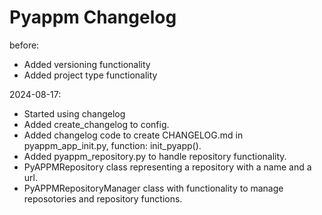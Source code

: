 # Pyappm Changelog

before:
- Added versioning functionality
- Added project type functionality

2024-08-17:
- Started using changelog
- Added create_changelog to config.
- Added changelog code to create CHANGELOG.md in pyappm_app_init.py, function: init_pyapp().
- Added pyappm_repository.py to handle repository functionality.
- PyAPPMRepository class representing a repository with a name and a url.
- PyAPPMRepositoryManager class with functionality to manage reposotories and repository functions.